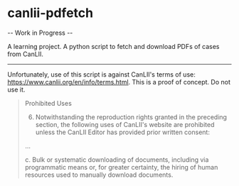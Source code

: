 # canlii-pdfetch

-- Work in Progress -- 

A learning project. A python script to fetch and download PDFs of cases from CanLII.

---

Unfortunately, use of this script is against CanLII's terms of use: https://www.canlii.org/en/info/terms.html. This is a proof of concept. Do not use it.


> Prohibited Uses
>
> 6. Notwithstanding the reproduction rights granted in the preceding section, the following uses of CanLII's website are prohibited unless the CanLII Editor has provided prior written consent:
>
> ...
>
> c. Bulk or systematic downloading of documents, including via programmatic means or, for greater certainty, the hiring of human resources used to manually download documents.
